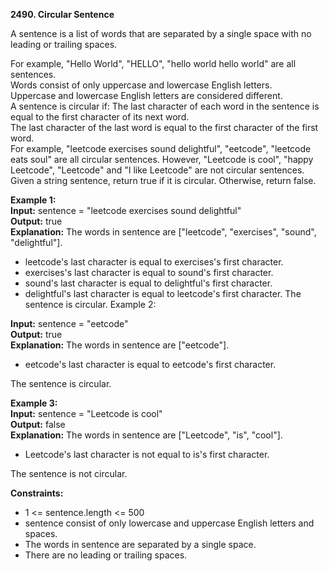 **2490. Circular Sentence**  

A sentence is a list of words that are separated by a single space with no leading or trailing spaces.  

For example, "Hello World", "HELLO", "hello world hello world" are all sentences.  
Words consist of only uppercase and lowercase English letters.   
Uppercase and lowercase English letters are considered different.  
A sentence is circular if:
The last character of each word in the sentence is equal to the first character of its next word.  
The last character of the last word is equal to the first character of the first word.  
For example, "leetcode exercises sound delightful", "eetcode", "leetcode eats soul" are all circular sentences. However, "Leetcode is cool", "happy Leetcode", "Leetcode" and "I like Leetcode" are not circular sentences.  
Given a string sentence, return true if it is circular. Otherwise, return false.

**Example 1:**  
**Input:** sentence = "leetcode exercises sound delightful"  
**Output:** true  
**Explanation:** The words in sentence are ["leetcode", "exercises", "sound", "delightful"].  
- leetcode's last character is equal to exercises's first character.
- exercises's last character is equal to sound's first character.
- sound's last character is equal to delightful's first character.
- delightful's last character is equal to leetcode's first character.
  The sentence is circular.
  Example 2:

**Input:** sentence = "eetcode"  
**Output:** true  
**Explanation:** The words in sentence are ["eetcode"].  
- eetcode's last character is equal to eetcode's first character.
 
The sentence is circular.

**Example 3:**  
**Input:** sentence = "Leetcode is cool"  
**Output:** false  
**Explanation:** The words in sentence are ["Leetcode", "is", "cool"].  
- Leetcode's last character is not equal to is's first character.  

The sentence is not circular.

**Constraints:**
- 1 <= sentence.length <= 500
- sentence consist of only lowercase and uppercase English letters and spaces.
- The words in sentence are separated by a single space.
- There are no leading or trailing spaces.
